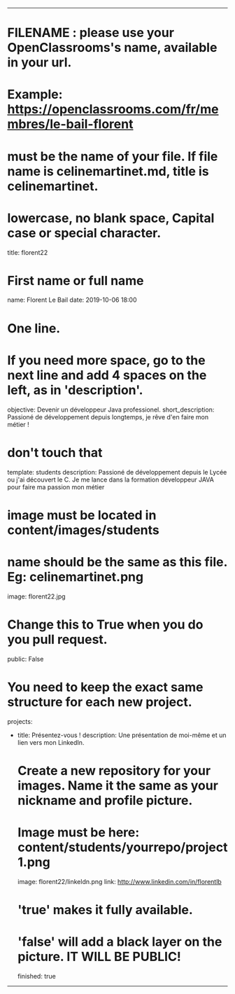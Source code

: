 ---

# FILENAME : please use your OpenClassrooms's name, available in your url.
# Example: https://openclassrooms.com/fr/membres/le-bail-florent 
# must be the name of your file. If file name is celinemartinet.md, title is celinemartinet.
# lowercase, no blank space, Capital case or special character.
title: florent22

# First name or full name
name: Florent Le Bail
date: 2019-10-06 18:00

# One line.
# If you need more space, go to the next line and add 4 spaces on the left, as in 'description'.
objective: Devenir un développeur Java professionel.
short_description: Passioné de développement depuis longtemps, je rêve d'en faire mon métier !

# don't touch that
template: students
description:
    Passioné de développement depuis le Lycée ou j'ai découvert le C.
    Je me lance dans la formation développeur JAVA pour faire ma passion mon métier

# image must be located in content/images/students
# name should be the same as this file. Eg: celinemartinet.png
image: florent22.jpg

# Change this to True when you do you pull request.
public: False

# You need to keep the exact same structure for each new project.
projects:
  - title: Présentez-vous !
    description: Une présentation de moi-même et un lien vers mon LinkedIn.
    # Create a new repository for your images. Name it the same as your nickname and profile picture.
    # Image must be here: content/students/yourrepo/project1.png
    image: florent22/linkeldn.png
    link: http://www.linkedin.com/in/florentlb
    # 'true' makes it fully available.
    # 'false' will add a black layer on the picture. IT WILL BE PUBLIC!
    finished: true
	
---